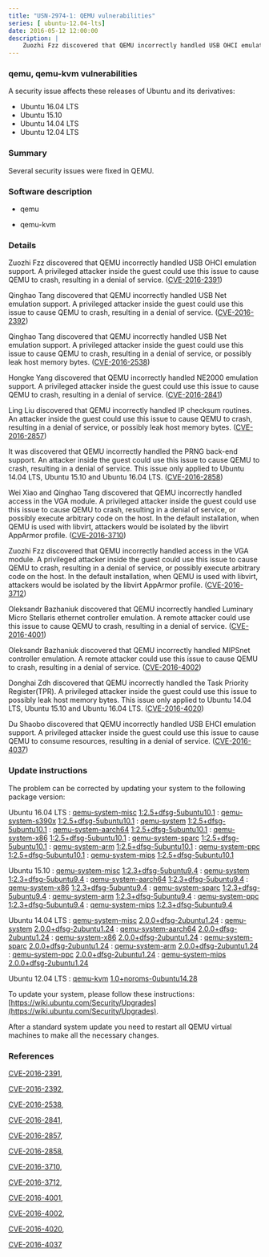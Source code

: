 ```yaml
---
title: "USN-2974-1: QEMU vulnerabilities"
series: [ ubuntu-12.04-lts]
date: 2016-05-12 12:00:00
description: |
    Zuozhi Fzz discovered that QEMU incorrectly handled USB OHCI emulation support. A privileged attacker inside the guest could use this issue to cause QEMU to crash, resulting in a denial of service. ([CVE-2016-2391](http://people.ubuntu.com/~ubuntu-security/cve/CVE-2016-2391))
--- 
```

 
### qemu, qemu-kvm vulnerabilities

A security issue affects these releases of Ubuntu and its derivatives:

* Ubuntu 16.04 LTS
* Ubuntu 15.10
* Ubuntu 14.04 LTS
* Ubuntu 12.04 LTS

### Summary

Several security issues were fixed in QEMU. 

### Software description

* qemu 

* qemu-kvm 

### Details

Zuozhi Fzz discovered that QEMU incorrectly handled USB OHCI emulation support. A privileged attacker inside the guest could use this issue to cause QEMU to crash, resulting in a denial of service. ([CVE-2016-2391](http://people.ubuntu.com/~ubuntu-security/cve/CVE-2016-2391))

Qinghao Tang discovered that QEMU incorrectly handled USB Net emulation support. A privileged attacker inside the guest could use this issue to cause QEMU to crash, resulting in a denial of service. ([CVE-2016-2392](http://people.ubuntu.com/~ubuntu-security/cve/CVE-2016-2392))

Qinghao Tang discovered that QEMU incorrectly handled USB Net emulation support. A privileged attacker inside the guest could use this issue to cause QEMU to crash, resulting in a denial of service, or possibly leak host memory bytes. ([CVE-2016-2538](http://people.ubuntu.com/~ubuntu-security/cve/CVE-2016-2538))

Hongke Yang discovered that QEMU incorrectly handled NE2000 emulation support. A privileged attacker inside the guest could use this issue to cause QEMU to crash, resulting in a denial of service. ([CVE-2016-2841](http://people.ubuntu.com/~ubuntu-security/cve/CVE-2016-2841))

Ling Liu discovered that QEMU incorrectly handled IP checksum routines. An attacker inside the guest could use this issue to cause QEMU to crash, resulting in a denial of service, or possibly leak host memory bytes. ([CVE-2016-2857](http://people.ubuntu.com/~ubuntu-security/cve/CVE-2016-2857))

It was discovered that QEMU incorrectly handled the PRNG back-end support. An attacker inside the guest could use this issue to cause QEMU to crash, resulting in a denial of service. This issue only applied to Ubuntu 14.04 LTS, Ubuntu 15.10 and Ubuntu 16.04 LTS. ([CVE-2016-2858](http://people.ubuntu.com/~ubuntu-security/cve/CVE-2016-2858))

Wei Xiao and Qinghao Tang discovered that QEMU incorrectly handled access in the VGA module. A privileged attacker inside the guest could use this issue to cause QEMU to crash, resulting in a denial of service, or possibly execute arbitrary code on the host. In the default installation, when QEMU is used with libvirt, attackers would be isolated by the libvirt AppArmor profile. ([CVE-2016-3710](http://people.ubuntu.com/~ubuntu-security/cve/CVE-2016-3710))

Zuozhi Fzz discovered that QEMU incorrectly handled access in the VGA module. A privileged attacker inside the guest could use this issue to cause QEMU to crash, resulting in a denial of service, or possibly execute arbitrary code on the host. In the default installation, when QEMU is used with libvirt, attackers would be isolated by the libvirt AppArmor profile. ([CVE-2016-3712](http://people.ubuntu.com/~ubuntu-security/cve/CVE-2016-3712))

Oleksandr Bazhaniuk discovered that QEMU incorrectly handled Luminary Micro Stellaris ethernet controller emulation. A remote attacker could use this issue to cause QEMU to crash, resulting in a denial of service. ([CVE-2016-4001](http://people.ubuntu.com/~ubuntu-security/cve/CVE-2016-4001))

Oleksandr Bazhaniuk discovered that QEMU incorrectly handled MIPSnet controller emulation. A remote attacker could use this issue to cause QEMU to crash, resulting in a denial of service. ([CVE-2016-4002](http://people.ubuntu.com/~ubuntu-security/cve/CVE-2016-4002))

Donghai Zdh discovered that QEMU incorrectly handled the Task Priority Register(TPR). A privileged attacker inside the guest could use this issue to possibly leak host memory bytes. This issue only applied to Ubuntu 14.04 LTS, Ubuntu 15.10 and Ubuntu 16.04 LTS. ([CVE-2016-4020](http://people.ubuntu.com/~ubuntu-security/cve/CVE-2016-4020))

Du Shaobo discovered that QEMU incorrectly handled USB EHCI emulation support. A privileged attacker inside the guest could use this issue to cause QEMU to consume resources, resulting in a denial of service. ([CVE-2016-4037](http://people.ubuntu.com/~ubuntu-security/cve/CVE-2016-4037)) 

### Update instructions

The problem can be corrected by updating your system to the following package version:

Ubuntu 16.04 LTS
 : [qemu-system-misc](https://launchpad.net/ubuntu/+source/qemu) <span> [1:2.5+dfsg-5ubuntu10.1](https://launchpad.net/ubuntu/+source/qemu/1:2.5+dfsg-5ubuntu10.1) </span> 
 : [qemu-system-s390x](https://launchpad.net/ubuntu/+source/qemu) <span> [1:2.5+dfsg-5ubuntu10.1](https://launchpad.net/ubuntu/+source/qemu/1:2.5+dfsg-5ubuntu10.1) </span> 
 : [qemu-system](https://launchpad.net/ubuntu/+source/qemu) <span> [1:2.5+dfsg-5ubuntu10.1](https://launchpad.net/ubuntu/+source/qemu/1:2.5+dfsg-5ubuntu10.1) </span> 
 : [qemu-system-aarch64](https://launchpad.net/ubuntu/+source/qemu) <span> [1:2.5+dfsg-5ubuntu10.1](https://launchpad.net/ubuntu/+source/qemu/1:2.5+dfsg-5ubuntu10.1) </span> 
 : [qemu-system-x86](https://launchpad.net/ubuntu/+source/qemu) <span> [1:2.5+dfsg-5ubuntu10.1](https://launchpad.net/ubuntu/+source/qemu/1:2.5+dfsg-5ubuntu10.1) </span> 
 : [qemu-system-sparc](https://launchpad.net/ubuntu/+source/qemu) <span> [1:2.5+dfsg-5ubuntu10.1](https://launchpad.net/ubuntu/+source/qemu/1:2.5+dfsg-5ubuntu10.1) </span> 
 : [qemu-system-arm](https://launchpad.net/ubuntu/+source/qemu) <span> [1:2.5+dfsg-5ubuntu10.1](https://launchpad.net/ubuntu/+source/qemu/1:2.5+dfsg-5ubuntu10.1) </span> 
 : [qemu-system-ppc](https://launchpad.net/ubuntu/+source/qemu) <span> [1:2.5+dfsg-5ubuntu10.1](https://launchpad.net/ubuntu/+source/qemu/1:2.5+dfsg-5ubuntu10.1) </span> 
 : [qemu-system-mips](https://launchpad.net/ubuntu/+source/qemu) <span> [1:2.5+dfsg-5ubuntu10.1](https://launchpad.net/ubuntu/+source/qemu/1:2.5+dfsg-5ubuntu10.1) </span> 

Ubuntu 15.10
 : [qemu-system-misc](https://launchpad.net/ubuntu/+source/qemu) <span> [1:2.3+dfsg-5ubuntu9.4](https://launchpad.net/ubuntu/+source/qemu/1:2.3+dfsg-5ubuntu9.4) </span> 
 : [qemu-system](https://launchpad.net/ubuntu/+source/qemu) <span> [1:2.3+dfsg-5ubuntu9.4](https://launchpad.net/ubuntu/+source/qemu/1:2.3+dfsg-5ubuntu9.4) </span> 
 : [qemu-system-aarch64](https://launchpad.net/ubuntu/+source/qemu) <span> [1:2.3+dfsg-5ubuntu9.4](https://launchpad.net/ubuntu/+source/qemu/1:2.3+dfsg-5ubuntu9.4) </span> 
 : [qemu-system-x86](https://launchpad.net/ubuntu/+source/qemu) <span> [1:2.3+dfsg-5ubuntu9.4](https://launchpad.net/ubuntu/+source/qemu/1:2.3+dfsg-5ubuntu9.4) </span> 
 : [qemu-system-sparc](https://launchpad.net/ubuntu/+source/qemu) <span> [1:2.3+dfsg-5ubuntu9.4](https://launchpad.net/ubuntu/+source/qemu/1:2.3+dfsg-5ubuntu9.4) </span> 
 : [qemu-system-arm](https://launchpad.net/ubuntu/+source/qemu) <span> [1:2.3+dfsg-5ubuntu9.4](https://launchpad.net/ubuntu/+source/qemu/1:2.3+dfsg-5ubuntu9.4) </span> 
 : [qemu-system-ppc](https://launchpad.net/ubuntu/+source/qemu) <span> [1:2.3+dfsg-5ubuntu9.4](https://launchpad.net/ubuntu/+source/qemu/1:2.3+dfsg-5ubuntu9.4) </span> 
 : [qemu-system-mips](https://launchpad.net/ubuntu/+source/qemu) <span> [1:2.3+dfsg-5ubuntu9.4](https://launchpad.net/ubuntu/+source/qemu/1:2.3+dfsg-5ubuntu9.4) </span> 

Ubuntu 14.04 LTS
 : [qemu-system-misc](https://launchpad.net/ubuntu/+source/qemu) <span> [2.0.0+dfsg-2ubuntu1.24](https://launchpad.net/ubuntu/+source/qemu/2.0.0+dfsg-2ubuntu1.24) </span> 
 : [qemu-system](https://launchpad.net/ubuntu/+source/qemu) <span> [2.0.0+dfsg-2ubuntu1.24](https://launchpad.net/ubuntu/+source/qemu/2.0.0+dfsg-2ubuntu1.24) </span> 
 : [qemu-system-aarch64](https://launchpad.net/ubuntu/+source/qemu) <span> [2.0.0+dfsg-2ubuntu1.24](https://launchpad.net/ubuntu/+source/qemu/2.0.0+dfsg-2ubuntu1.24) </span> 
 : [qemu-system-x86](https://launchpad.net/ubuntu/+source/qemu) <span> [2.0.0+dfsg-2ubuntu1.24](https://launchpad.net/ubuntu/+source/qemu/2.0.0+dfsg-2ubuntu1.24) </span> 
 : [qemu-system-sparc](https://launchpad.net/ubuntu/+source/qemu) <span> [2.0.0+dfsg-2ubuntu1.24](https://launchpad.net/ubuntu/+source/qemu/2.0.0+dfsg-2ubuntu1.24) </span> 
 : [qemu-system-arm](https://launchpad.net/ubuntu/+source/qemu) <span> [2.0.0+dfsg-2ubuntu1.24](https://launchpad.net/ubuntu/+source/qemu/2.0.0+dfsg-2ubuntu1.24) </span> 
 : [qemu-system-ppc](https://launchpad.net/ubuntu/+source/qemu) <span> [2.0.0+dfsg-2ubuntu1.24](https://launchpad.net/ubuntu/+source/qemu/2.0.0+dfsg-2ubuntu1.24) </span> 
 : [qemu-system-mips](https://launchpad.net/ubuntu/+source/qemu) <span> [2.0.0+dfsg-2ubuntu1.24](https://launchpad.net/ubuntu/+source/qemu/2.0.0+dfsg-2ubuntu1.24) </span> 

Ubuntu 12.04 LTS
 : [qemu-kvm](https://launchpad.net/ubuntu/+source/qemu-kvm) <span> [1.0+noroms-0ubuntu14.28](https://launchpad.net/ubuntu/+source/qemu-kvm/1.0+noroms-0ubuntu14.28) </span> 

To update your system, please follow these instructions: [https://wiki.ubuntu.com/Security/Upgrades](https://wiki.ubuntu.com/Security/Upgrades).

After a standard system update you need to restart all QEMU virtual machines to make all the necessary changes. 

### References

 [CVE-2016-2391](http://people.ubuntu.com/~ubuntu-security/cve/CVE-2016-2391), 

 [CVE-2016-2392](http://people.ubuntu.com/~ubuntu-security/cve/CVE-2016-2392), 

 [CVE-2016-2538](http://people.ubuntu.com/~ubuntu-security/cve/CVE-2016-2538), 

 [CVE-2016-2841](http://people.ubuntu.com/~ubuntu-security/cve/CVE-2016-2841), 

 [CVE-2016-2857](http://people.ubuntu.com/~ubuntu-security/cve/CVE-2016-2857), 

 [CVE-2016-2858](http://people.ubuntu.com/~ubuntu-security/cve/CVE-2016-2858), 

 [CVE-2016-3710](http://people.ubuntu.com/~ubuntu-security/cve/CVE-2016-3710), 

 [CVE-2016-3712](http://people.ubuntu.com/~ubuntu-security/cve/CVE-2016-3712), 

 [CVE-2016-4001](http://people.ubuntu.com/~ubuntu-security/cve/CVE-2016-4001), 

 [CVE-2016-4002](http://people.ubuntu.com/~ubuntu-security/cve/CVE-2016-4002), 

 [CVE-2016-4020](http://people.ubuntu.com/~ubuntu-security/cve/CVE-2016-4020), 

 [CVE-2016-4037](http://people.ubuntu.com/~ubuntu-security/cve/CVE-2016-4037)
 
